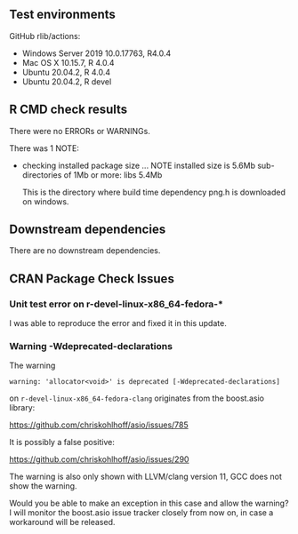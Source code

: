## Test environments
GitHub rlib/actions:
* Windows Server 2019 10.0.17763, R4.0.4
* Mac OS X 10.15.7, R 4.0.4
* Ubuntu 20.04.2, R 4.0.4
* Ubuntu 20.04.2, R devel

## R CMD check results
There were no ERRORs or WARNINGs. 

There was 1 NOTE:

* checking installed package size ... NOTE
    installed size is  5.6Mb
    sub-directories of 1Mb or more:
      libs   5.4Mb

  This is the directory where build time dependency png.h is downloaded on windows.

## Downstream dependencies
There are no downstream dependencies.


## CRAN Package Check Issues

### Unit test error on r-devel-linux-x86_64-fedora-*

I was able to reproduce the error and fixed it in this update.

### Warning -Wdeprecated-declarations

The warning

`warning: 'allocator<void>' is deprecated [-Wdeprecated-declarations]`

on `r-devel-linux-x86_64-fedora-clang` originates from the boost.asio
library:

https://github.com/chriskohlhoff/asio/issues/785

It is possibly a false positive:

https://github.com/chriskohlhoff/asio/issues/290

The warning is also only shown with LLVM/clang version 11, 
GCC does not show the warning.

Would you be able to make an exception in this case and allow the warning?
I will monitor the boost.asio issue tracker closely from now on, 
in case a workaround will be released.
